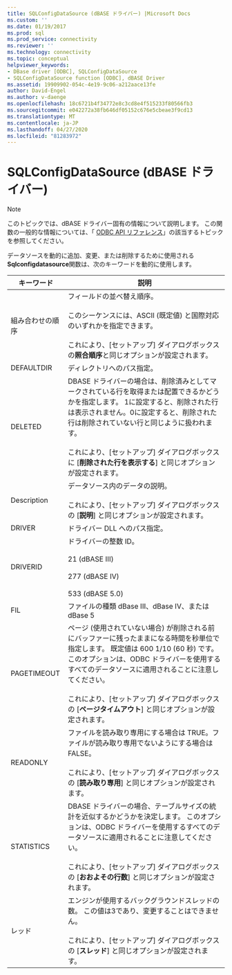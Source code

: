 ```yaml
---
title: SQLConfigDataSource (dBASE ドライバー) |Microsoft Docs
ms.custom: ''
ms.date: 01/19/2017
ms.prod: sql
ms.prod_service: connectivity
ms.reviewer: ''
ms.technology: connectivity
ms.topic: conceptual
helpviewer_keywords:
- DBase driver [ODBC], SQLConfigDataSource
- SQLConfigDataSource function [ODBC], dBASE Driver
ms.assetid: 19909902-054c-4e19-9c06-a212aace13fe
author: David-Engel
ms.author: v-daenge
ms.openlocfilehash: 18c6721b4f34772e8c3cd8e4f515233f80566fb3
ms.sourcegitcommit: e042272a38fb646df05152c676e5cbeae3f9cd13
ms.translationtype: MT
ms.contentlocale: ja-JP
ms.lasthandoff: 04/27/2020
ms.locfileid: "81283972"
---
```

# <a name="sqlconfigdatasource-dbase-driver"></a>SQLConfigDataSource (dBASE ドライバー)
> [!NOTE]  
>  このトピックでは、dBASE ドライバー固有の情報について説明します。 この関数の一般的な情報については、「 [ODBC API リファレンス](../../odbc/reference/syntax/odbc-api-reference.md)」の該当するトピックを参照してください。  
  
 データソースを動的に追加、変更、または削除するために使用される**Sqlconfigdatasource**関数は、次のキーワードを動的に使用します。  
  
|キーワード|説明|  
|-------------|-----------------|  
|組み合わせの順序|フィールドの並べ替え順序。<br /><br /> このシーケンスには、ASCII (既定値) と国際対応のいずれかを指定できます。<br /><br /> これにより、[セットアップ] ダイアログボックスの**照合順序**と同じオプションが設定されます。|  
|DEFAULTDIR|ディレクトリへのパス指定。|  
|DELETED|DBASE ドライバーの場合は、削除済みとしてマークされている行を取得または配置できるかどうかを指定します。 1に設定すると、削除された行は表示されません。0に設定すると、削除された行は削除されていない行と同じように扱われます。<br /><br /> これにより、[セットアップ] ダイアログボックスに [**削除された行を表示する**] と同じオプションが設定されます。|  
|Description|データソース内のデータの説明。<br /><br /> これにより、[セットアップ] ダイアログボックスの [**説明**] と同じオプションが設定されます。|  
|DRIVER|ドライバー DLL へのパス指定。|  
|DRIVERID|ドライバーの整数 ID。<br /><br /> 21 (dBASE III)<br /><br /> 277 (dBASE IV)<br /><br /> 533 (dBASE 5.0)|  
|FIL|ファイルの種類 dBase III、dBase IV、または dBase 5|  
|PAGETIMEOUT|ページ (使用されていない場合) が削除される前にバッファーに残ったままになる時間を秒単位で指定します。 既定値は 600 1/10 (60 秒) です。 このオプションは、ODBC ドライバーを使用するすべてのデータソースに適用されることに注意してください。<br /><br /> これにより、[セットアップ] ダイアログボックスの [**ページタイムアウト**] と同じオプションが設定されます。|  
|READONLY|ファイルを読み取り専用にする場合は TRUE。ファイルが読み取り専用でないようにする場合は FALSE。<br /><br /> これにより、[セットアップ] ダイアログボックスの [**読み取り専用**] と同じオプションが設定されます。|  
|STATISTICS|DBASE ドライバーの場合、テーブルサイズの統計を近似するかどうかを決定します。 このオプションは、ODBC ドライバーを使用するすべてのデータソースに適用されることに注意してください。<br /><br /> これにより、[セットアップ] ダイアログボックスの [**おおよその行数**] と同じオプションが設定されます。|  
|レッド|エンジンが使用するバックグラウンドスレッドの数。 この値は3であり、変更することはできません。<br /><br /> これにより、[セットアップ] ダイアログボックスの [**スレッド**] と同じオプションが設定されます。|
